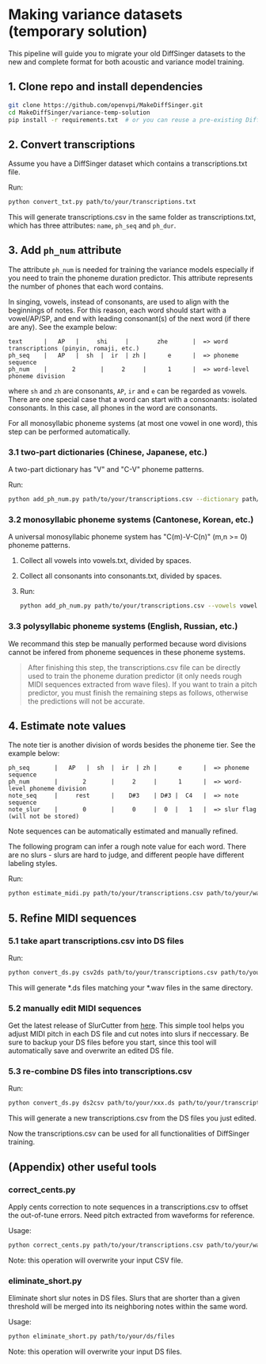 # Making variance datasets (temporary solution)

This pipeline will guide you to migrate your old DiffSinger datasets to the new and complete format for both acoustic and variance model training.

## 1. Clone repo and install dependencies

```bash
git clone https://github.com/openvpi/MakeDiffSinger.git
cd MakeDiffSinger/variance-temp-solution
pip install -r requirements.txt  # or you can reuse a pre-existing DiffSinger environment
```

## 2. Convert transcriptions

Assume you have a DiffSinger dataset which contains a transcriptions.txt file.

Run:

```bash
python convert_txt.py path/to/your/transcriptions.txt
```

This will generate transcriptions.csv in the same folder as transcriptions.txt, which has three attributes: `name`, `ph_seq` and `ph_dur`.

## 3. Add `ph_num` attribute

The attribute `ph_num` is needed for training the variance models especially if you need to train the phoneme duration predictor. This attribute represents the number of phones that each word contains.

In singing, vowels, instead of consonants, are used to align with the beginnings of notes. For this reason, each word should start with a vowel/AP/SP, and end with leading consonant(s) of the next word (if there are any). See the example below:

```text
text      |   AP   |     shi     |        zhe       |  => word transcriptions (pinyin, romaji, etc.)
ph_seq    |   AP   |  sh  |  ir  | zh |      e      |  => phoneme sequence
ph_num    |       2       |     2     |      1      |  => word-level phoneme division
```

where `sh` and `zh` are consonants, `AP`, `ir` and `e` can be regarded as vowels. There are one special case that a word can start with a consonants: isolated consonants. In this case, all phones in the word are consonants.

For all monosyllabic phoneme systems (at most one vowel in one word), this step can be performed automatically.

### 3.1 two-part dictionaries (Chinese, Japanese, etc.)

A two-part dictionary has "V" and "C-V" phoneme patterns.

Run:

```bash
python add_ph_num.py path/to/your/transcriptions.csv --dictionary path/to/your/dictionary.txt
```

### 3.2 monosyllabic phoneme systems (Cantonese, Korean, etc.)

A universal monosyllabic phoneme system has "C(m)-V-C(n)" (m,n >= 0) phoneme patterns.

1. Collect all vowels into vowels.txt, divided by spaces.

2. Collect all consonants into consonants.txt, divided by spaces.

3. Run:

   ```bash
   python add_ph_num.py path/to/your/transcriptions.csv --vowels vowels.txt --consonants consonants.txt
   ```

### 3.3 polysyllabic phoneme systems (English, Russian, etc.)

We recommand this step be manually performed because word divisions cannot be infered from phoneme sequences in these phoneme systems.

> After finishing this step, the transcriptions.csv file can be directly used to train the phoneme duration predictor (it only needs rough MIDI sequences extracted from wave files). If you want to train a pitch predictor, you must finish the remaining steps as follows, otherwise the predictions will not be accurate.
>

## 4. Estimate note values

The note tier is another division of words besides the phoneme tier. See the example below:

```text
ph_seq       |   AP   |  sh  |  ir  | zh |      e      |  => phoneme sequence
ph_num       |       2       |     2     |      1      |  => word-level phoneme division
note_seq     |     rest      |    D#3    | D#3 |  C4   |  => note sequence
note_slur    |       0       |     0     |  0  |   1   |  => slur flag (will not be stored)
```

Note sequences can be automatically estimated and manually refined.

The following program can infer a rough note value for each word. There are no slurs - slurs are hard to judge, and different people have different labeling styles.

Run:

```bash
python estimate_midi.py path/to/your/transcriptions.csv path/to/your/wavs
```

## 5. Refine MIDI sequences

### 5.1 take apart transcriptions.csv into DS files

Run:

```bash
python convert_ds.py csv2ds path/to/your/transcriptions.csv path/to/your/wavs --overwrite
```

This will generate *.ds files matching your *.wav files in the same directory.

### 5.2 manually edit MIDI sequences

Get the latest release of SlurCutter from [here](https://github.com/openvpi/MakeDiffSinger/releases/tag/v0.0.1-slurcutter-v0.0.1.2). This simple tool helps you adjust MIDI pitch in each DS file and cut notes into slurs if neccessary. Be sure to backup your DS files before you start, since this tool will automatically save and overwrite an edited DS file.

### 5.3 re-combine DS files into transcriptions.csv

Run:

```bash
python convert_ds.py ds2csv path/to/your/xxx.ds path/to/your/transcriptions.csv
```

This will generate a new transcriptions.csv from the DS files you just edited.

Now the transcriptions.csv can be used for all functionalities of DiffSinger training.

## (Appendix) other useful tools

### correct_cents.py

Apply cents correction to note sequences in a transcriptions.csv to offset the out-of-tune errors. Need pitch extracted from waveforms for reference.

Usage:

```bash
python correct_cents.py path/to/your/transcriptions.csv path/to/your/wavs
```

Note: this operation will overwrite your input CSV file.

### eliminate_short.py

Eliminate short slur notes in DS files. Slurs that are shorter than a given threshold will be merged into its neighboring notes within the same word.

Usage:

```bash
python eliminate_short.py path/to/your/ds/files
```

Note: this operation will overwrite your input DS files.

